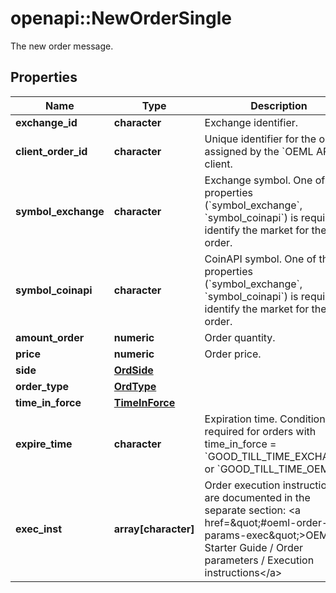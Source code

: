 # openapi::NewOrderSingle

The new order message.
## Properties
Name | Type | Description | Notes
------------ | ------------- | ------------- | -------------
**exchange_id** | **character** | Exchange identifier. | 
**client_order_id** | **character** | Unique identifier for the order assigned by the &#x60;OEML API&#x60; client. | 
**symbol_exchange** | **character** | Exchange symbol. One of the properties (&#x60;symbol_exchange&#x60;, &#x60;symbol_coinapi&#x60;) is required to identify the market for the order. | [optional] 
**symbol_coinapi** | **character** | CoinAPI symbol. One of the properties (&#x60;symbol_exchange&#x60;, &#x60;symbol_coinapi&#x60;) is required to identify the market for the order. | [optional] 
**amount_order** | **numeric** | Order quantity. | 
**price** | **numeric** | Order price. | 
**side** | [**OrdSide**](OrdSide.md) |  | 
**order_type** | [**OrdType**](OrdType.md) |  | 
**time_in_force** | [**TimeInForce**](TimeInForce.md) |  | 
**expire_time** | **character** | Expiration time. Conditionaly required for orders with time_in_force &#x3D; &#x60;GOOD_TILL_TIME_EXCHANGE&#x60; or &#x60;GOOD_TILL_TIME_OEML&#x60;. | [optional] 
**exec_inst** | **array[character]** | Order execution instructions are documented in the separate section: &lt;a href&#x3D;\&quot;#oeml-order-params-exec\&quot;&gt;OEML / Starter Guide / Order parameters / Execution instructions&lt;/a&gt;  | [optional] 


